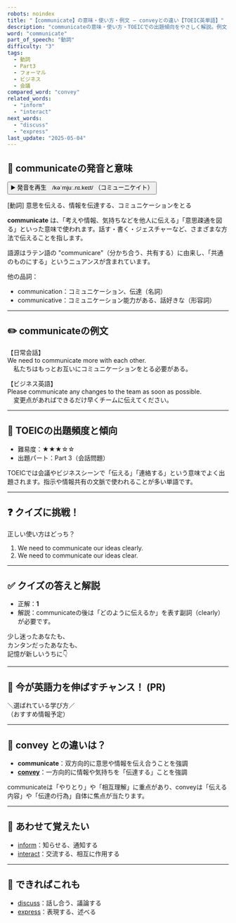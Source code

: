 ```yaml
---
robots: noindex
title: "【communicate】の意味・使い方・例文 ― conveyとの違い【TOEIC英単語】"
description: "communicateの意味・使い方・TOEICでの出題傾向をやさしく解説。例文・クイズ付きでconveyとの違いもわかりやすく学べます。"
word: "communicate"
part_of_speech: "動詞"
difficulty: "3"
tags:
  - 動詞
  - Part3
  - フォーマル
  - ビジネス
  - 会議
compared_word: "convey"
related_words:
  - "inform"
  - "interact"
next_words:
  - "discuss"
  - "express"
last_update: "2025-05-04"
---
```


## 🔰 communicateの発音と意味

<button class="play-audio" onclick="playTTS('communicate')">
  <span class="play-audio-main">
    ▶️ 発音を再生　/kəˈmjuː.nɪ.keɪt/
  </span>
  <span class="play-audio-sub">
    （コミューニケイト）
  </span>
</button>

[動詞] 意思を伝える、情報を伝達する、コミュニケーションをとる

**communicate** は、「考えや情報、気持ちなどを他人に伝える」「意思疎通を図る」といった意味で使われます。話す・書く・ジェスチャーなど、さまざまな方法で伝えることを指します。

語源はラテン語の "communicare"（分かち合う、共有する）に由来し、「共通のものにする」というニュアンスが含まれています。

他の品詞：  
- communication：コミュニケーション、伝達（名詞）
- communicative：コミュニケーション能力がある、話好きな（形容詞）

---

## ✏️ communicateの例文

【日常会話】  
We need to communicate more with each other.  
　私たちはもっとお互いにコミュニケーションをとる必要がある。

【ビジネス英語】  
Please communicate any changes to the team as soon as possible.  
　変更点があればできるだけ早くチームに伝えてください。

---

## 🎯 TOEICの出題頻度と傾向

- 難易度：★★★☆☆
- 出題パート：Part 3（会話問題）

TOEICでは会議やビジネスシーンで「伝える」「連絡する」という意味でよく出題されます。指示や情報共有の文脈で使われることが多い単語です。

---

## ❓ クイズに挑戦！

正しい使い方はどっち？

1. We need to communicate our ideas clearly.  
2. We need to communicate our ideas clear.

---

## ✅ クイズの答えと解説

- 正解：**1**
- 解説：communicateの後は「どのように伝えるか」を表す副詞（clearly）が必要です。

少し迷ったあなたも、  
カンタンだったあなたも、  
記憶が新しいうちに👇️

---

## 🚀 今が英語力を伸ばすチャンス！ (PR)

<div class="info-center">
＼選ばれている学び方／<br>  
（おすすめ情報予定）
</div>

---

## 🤔  convey との違いは？

- **communicate**：双方向的に意思や情報を伝え合うことを強調
- **[convey](/word/convey/)**：一方向的に情報や気持ちを「伝達する」ことを強調

communicateは「やりとり」や「相互理解」に重点があり、conveyは「伝える内容」や「伝達の行為」自体に焦点が当たります。

---

## 🧩 あわせて覚えたい

- [inform](/word/inform/)：知らせる、通知する
- [interact](/word/interact/)：交流する、相互に作用する

---

## 📖 できればこれも

- [discuss](/word/discuss/)：話し合う、議論する
- [express](/word/express/)：表現する、述べる

<!-- cvid: aid45_bid31 -->
